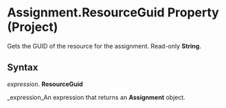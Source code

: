 
# Assignment.ResourceGuid Property (Project)

Gets the GUID of the resource for the assignment. Read-only  **String**.


## Syntax

 _expression_. **ResourceGuid**

 _expression_An expression that returns an  **Assignment** object.

